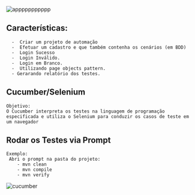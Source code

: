 ![appppppppppp](https://user-images.githubusercontent.com/20347604/83002285-3ee7e980-9fe3-11ea-894a-ec2c62d183eb.png)



## Características: 
  	  -  Criar um projeto de automação 
	  -  Efetuar um cadastro e que também contenha os cenários (em BDD)
	  -  Login Sucesso
	  -  Login Inválido. 
	  -  Login em Branco.
	  -  Utilizando page objects pattern.
	  - Gerarando relatório dos testes.

## Cucumber/Selenium 

	Objetivo:
	O Cucumber interpreta os testes na linguagem de programação especificada e utiliza o Selenium para conduzir os casos de teste em um navegador

## Rodar os Testes via Prompt

	Exemplo: 
	 Abri o prompt na pasta do projeto:
        - mvn clean
        - mvn compile
        - mvn verify

![cucumber](https://user-images.githubusercontent.com/20347604/82463713-87f3e700-9a93-11ea-9381-1b7a297ef0eb.PNG)

